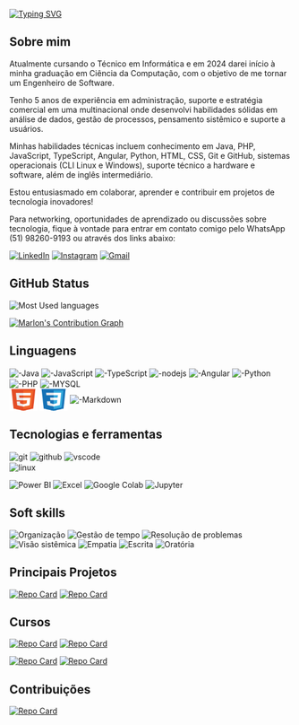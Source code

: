
[![Typing SVG](https://readme-typing-svg.herokuapp.com/?color=9745F5&size=35&center=true&vCenter=true&width=1000&lines=Olá!+Meu+nome+é+Marlon;Bem+vindo(a)+ao+meu+GitHub!:%29)](https://git.io/typing-svg)

## Sobre mim

Atualmente cursando o Técnico em Informática e em 2024 darei início à minha graduação em Ciência da Computação, com o objetivo de me tornar um Engenheiro de Software.

Tenho 5 anos de experiência em administração, suporte e estratégia comercial em uma multinacional onde desenvolvi habilidades sólidas em análise de dados, gestão de processos, pensamento sistêmico e suporte a usuários.

Minhas habilidades técnicas incluem conhecimento em Java, PHP, JavaScript, TypeScript, Angular, Python, HTML, CSS, Git e GitHub, sistemas operacionais (CLI Linux e Windows), suporte técnico a hardware e software, além de inglês intermediário.

Estou entusiasmado em colaborar, aprender e contribuir em projetos de tecnologia inovadores!


Para networking, oportunidades de aprendizado ou discussões sobre tecnologia, fique à vontade para entrar em contato comigo pelo WhatsApp (51) 98260-9193 ou através dos links abaixo: 



[![LinkedIn](https://img.shields.io/badge/linkedin-000?style=for-the-badge&logo=linkedin&logoColor=blue)](https://www.linkedin.com/in/marlonprado04/)
[![Instagram](https://img.shields.io/badge/Instagram-000?style=for-the-badge&logo=instagram)](https://www.instagram.com/marlon_prado04/) 
[![Gmail](https://img.shields.io/badge/Gmail-000?style=for-the-badge&logo=gmail)](mailto:marlonprado04@gmail.com)

## GitHub Status

![Most Used languages](https://github-readme-stats-git-masterrstaa-rickstaa.vercel.app/api/top-langs/?username=marlonprado04&layout=compact&theme=midnight-purple)



[![Marlon's Contribution Graph](https://github-readme-activity-graph.vercel.app/graph?username=marlonprado04&bg_color=0d1117&color=6695b2&line=ffffff&point=9745F5&area=true&hide_border=true&title_color=9745F5&radius=7)](https://github.com/ashutosh00710/github-readme-activity-graph)

## Linguagens


<div style="display: inline_block">
  <img align="center" alt="-Java" height="40" width="50" src="https://cdn.jsdelivr.net/gh/devicons/devicon/icons/java/java-original.svg" />
  <img align="center" alt="-JavaScript" height="40" width="50" src="https://cdn.jsdelivr.net/gh/devicons/devicon/icons/javascript/javascript-original.svg"/>
  <img align="center" alt="-TypeScript" height="40" width="50" src="https://cdn.jsdelivr.net/gh/devicons/devicon/icons/typescript/typescript-original.svg" />
  <img align="center" alt="-nodejs" height="40" width="50" src="https://cdn.jsdelivr.net/gh/devicons/devicon/icons/nodejs/nodejs-original-wordmark.svg" />
  <img align="center" alt="-Angular" height="40" width="50" src="https://cdn.jsdelivr.net/gh/devicons/devicon/icons/angularjs/angularjs-plain.svg" />
  <img align="center" alt="-Python" height="40" width="50" src="https://cdn.jsdelivr.net/gh/devicons/devicon/icons/python/python-original.svg" />
  <img align="center" alt="-PHP" height="40" width="50" src="https://cdn.jsdelivr.net/gh/devicons/devicon/icons/php/php-plain.svg" />
  <img align="center" alt="-MYSQL" height="40" width="50" src="https://cdn.jsdelivr.net/gh/devicons/devicon/icons/mysql/mysql-original-wordmark.svg" />
</div>

<div style="display: inline_block">
  <img align="center" alt="-HTML5" height="40" width="50" src="https://raw.githubusercontent.com/devicons/devicon/master/icons/html5/html5-original.svg">
  <img align="center" alt="-CSS3" height="40" width="50" src="https://raw.githubusercontent.com/devicons/devicon/master/icons/css3/css3-original.svg">
  <img align="center" alt="-Markdown" height="40" width="50" src="https://cdn.jsdelivr.net/gh/devicons/devicon/icons/markdown/markdown-original.svg" />
</div>


## Tecnologias e ferramentas

<div style="display: inline_block">
  <img align="center" alt="git" height="40" width="50" src="https://cdn.jsdelivr.net/gh/devicons/devicon/icons/git/git-original.svg" />
  <img align="center" alt="github" height="40" width="50" src="https://cdn.jsdelivr.net/gh/devicons/devicon/icons/github/github-original.svg" />
  <img align="center" alt="vscode" height="40" width="50" src="https://cdn.jsdelivr.net/gh/devicons/devicon/icons/vscode/vscode-original.svg" />
</div>

<div style="display: inline_block">
  <img align="center" alt="linux" height="40" width="50" src="https://cdn.jsdelivr.net/gh/devicons/devicon/icons/linux/linux-original.svg" />
</div>

![Power BI](https://img.shields.io/badge/Power_Bi-000?style=for-the-badge&logo=powerbi) ![Excel](https://img.shields.io/badge/Excel-000?style=for-the-badge&logo=microsoftexcel) ![Google Colab](https://img.shields.io/badge/Google_Colab-000?style=for-the-badge&logo=googlecolab&logoColor=F9AB00) ![Jupyter](https://img.shields.io/badge/Jupyter_Notebook-000?style=for-the-badge&logo=jupyter&logoColor=F37626)

## Soft skills

![Organização](https://img.shields.io/badge/Organização-000?style=for-the-badge) ![Gestão de tempo](https://img.shields.io/badge/Gestão_de_tempo-000?style=for-the-badge) ![Resolução de problemas](https://img.shields.io/badge/Resolução_de_Problemas-000?style=for-the-badge) ![Visão sistêmica](https://img.shields.io/badge/Visão_sistêmica-000?style=for-the-badge)
![Empatia](https://img.shields.io/badge/Empatia-000?style=for-the-badge) ![Escrita](https://img.shields.io/badge/Escrita-000?style=for-the-badge) ![Oratória](https://img.shields.io/badge/Oratória-000?style=for-the-badge)

## Principais Projetos

[![Repo Card](https://github-readme-stats.vercel.app/api/pin/?username=marlonprado04&repo=qi_web_iii_projeto_final&theme=midnight-purple)](https://github.com/marlonprado04/qi_web_iii_projeto_final) [![Repo Card](https://github-readme-stats.vercel.app/api/pin/?username=marlonprado04&repo=web_scrapping_tbate&theme=midnight-purple)](https://github.com/marlonprado04/web_scrapping_tbate)

## Cursos

[![Repo Card](https://github-readme-stats.vercel.app/api/pin/?username=marlonprado04&repo=QI_FACULDADE_E_ESCOLA_TECNICA&theme=midnight-purple)](https://github.com/marlonprado04/QI_FACULDADE_E_ESCOLA_TECNICA) [![Repo Card](https://github-readme-stats.vercel.app/api/pin/?username=marlonprado04&repo=HASHTAG_TREINAMENTOS&theme=midnight-purple)](https://github.com/marlonprado04/HASHTAG_TREINAMENTOS)

[![Repo Card](https://github-readme-stats.vercel.app/api/pin/?username=marlonprado04&repo=BOOTCAMP_fullstack_java_e_angular&theme=midnight-purple)](https://github.com/marlonprado04/BOOTCAMP_fullstack_java_e_angular) [![Repo Card](https://github-readme-stats.vercel.app/api/pin/?username=marlonprado04&repo=PROGRAMA_NOVA_GERACAO&theme=midnight-purple)](https://github.com/marlonprado04/PROGRAMA_NOVA_GERACAO)

## Contribuições

[![Repo Card](https://github-readme-stats.vercel.app/api/pin/?username=marlonprado04&repo=DIO_lab_01_contribuindo_com_open_source&theme=midnight-purple)](https://github.com/marlonprado04/DIO_lab_01_contribuindo_com_open_source)
